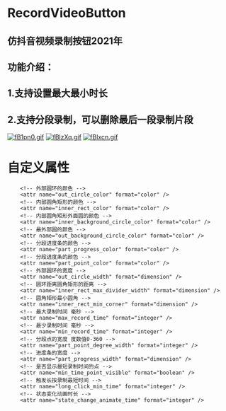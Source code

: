 # RecordVideoButton

## 仿抖音视频录制按钮2021年

## 功能介绍：

## 1.支持设置最大最小时长

## 2.支持分段录制，可以删除最后一段录制片段

[![fB1pn0.gif](https://z3.ax1x.com/2021/08/12/fB1pn0.gif)](https://imgtu.com/i/fB1pn0)
[![fBlzXq.gif](https://z3.ax1x.com/2021/08/12/fBlzXq.gif)](https://imgtu.com/i/fBlzXq)
[![fBlxcn.gif](https://z3.ax1x.com/2021/08/12/fBlxcn.gif)](https://imgtu.com/i/fBlxcn)

# 自定义属性

        <!-- 外部圆环的颜色 -->
        <attr name="out_circle_color" format="color" />
        <!-- 内部圆角矩形的颜色 -->
        <attr name="inner_rect_color" format="color" />
        <!-- 内部圆角矩形外面圆的颜色 -->
        <attr name="inner_background_circle_color" format="color" />
        <!-- 最外部圆的颜色 -->
        <attr name="out_background_circle_color" format="color" />
        <!-- 分段进度条的颜色 -->
        <attr name="part_progress_color" format="color" />
        <!-- 分段进度条的颜色 -->
        <attr name="part_point_color" format="color" />
        <!-- 外部圆环的宽度 -->
        <attr name="out_circle_width" format="dimension" />
        <!-- 圆环距离圆角矩形的距离 -->
        <attr name="inner_rect_max_divider_width" format="dimension" />
        <!-- 圆角矩形最小圆角 -->
        <attr name="inner_rect_min_corner" format="dimension" />
        <!-- 最大录制时间 毫秒 -->
        <attr name="max_record_time" format="integer" />
        <!-- 最少录制时间 毫秒 -->
        <attr name="min_record_time" format="integer" />
        <!-- 分段点的宽度 度数值0-360 -->
        <attr name="part_point_degree_width" format="integer" />
        <!-- 进度条的宽度 -->
        <attr name="part_progress_width" format="dimension" />
        <!-- 是否显示最短录制时间的点 -->
        <attr name="min_time_point_visible" format="boolean" />
        <!-- 触发长按录制最短时间 -->
        <attr name="long_click_min_time" format="integer" />
        <!-- 状态变化动画时长 -->
        <attr name="state_change_animate_time" format="integer" />

